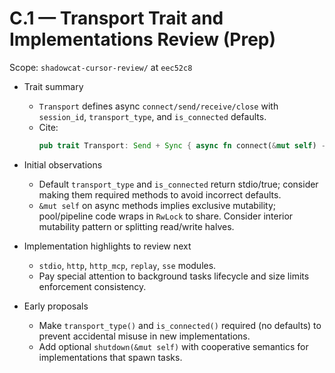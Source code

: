 # C.1 — Transport Trait and Implementations Review (Prep)

Scope: `shadowcat-cursor-review/` at `eec52c8`

- Trait summary
  - `Transport` defines async `connect/send/receive/close` with `session_id`, `transport_type`, and `is_connected` defaults.
  - Cite:
    ```112:131:shadowcat-cursor-review/src/transport/mod.rs
    pub trait Transport: Send + Sync { async fn connect(&mut self) -> _; async fn send(&mut self, _); async fn receive(&mut self) -> _; async fn close(&mut self) -> _; fn session_id(&self) -> &SessionId; fn transport_type(&self) -> TransportType { ... } fn is_connected(&self) -> bool { ... } }
    ```

- Initial observations
  - Default `transport_type` and `is_connected` return stdio/true; consider making them required methods to avoid incorrect defaults.
  - `&mut self` on async methods implies exclusive mutability; pool/pipeline code wraps in `RwLock` to share. Consider interior mutability pattern or splitting read/write halves.

- Implementation highlights to review next
  - `stdio`, `http`, `http_mcp`, `replay`, `sse` modules.
  - Pay special attention to background tasks lifecycle and size limits enforcement consistency.

- Early proposals
  - Make `transport_type()` and `is_connected()` required (no defaults) to prevent accidental misuse in new implementations.
  - Add optional `shutdown(&mut self)` with cooperative semantics for implementations that spawn tasks.
